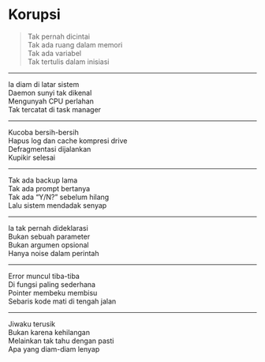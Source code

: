 # Korupsi

> Tak pernah dicintai  \
> Tak ada ruang dalam memori  \
> Tak ada variabel  \
> Tak tertulis dalam inisiasi

---

Ia diam di latar sistem  \
Daemon sunyi tak dikenal  \
Mengunyah CPU perlahan  \
Tak tercatat di task manager

---

Kucoba bersih-bersih  \
Hapus log dan cache kompresi drive  \
Defragmentasi dijalankan  \
Kupikir selesai

---

Tak ada backup lama  \
Tak ada prompt bertanya  \
Tak ada “Y/N?” sebelum hilang  \
Lalu sistem mendadak senyap

---

Ia tak pernah dideklarasi  \
Bukan sebuah parameter  \
Bukan argumen opsional  \
Hanya noise dalam perintah

---

Error muncul tiba-tiba  \
Di fungsi paling sederhana  \
Pointer membeku membisu  \
Sebaris kode mati di tengah jalan

---

Jiwaku terusik  \
Bukan karena kehilangan  \
Melainkan tak tahu dengan pasti  \
Apa yang diam-diam lenyap

